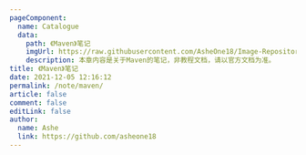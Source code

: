 ```yaml
---
pageComponent:
  name: Catalogue
  data:
    path: 《Maven》笔记
    imgUrl: https://raw.githubusercontent.com/AsheOne18/Image-Repository/main/Image/maven.png
    description: 本章内容是关于Maven的笔记，非教程文档，请以官方文档为准。
title: 《Maven》笔记
date: 2021-12-05 12:16:12
permalink: /note/maven/
article: false
comment: false
editLink: false
author:
  name: Ashe
  link: https://github.com/asheone18
---
```

